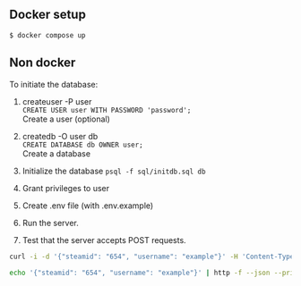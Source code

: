 ## Docker setup

`$ docker compose up`

## Non docker

To initiate the database:

1. createuser -P user  
   `CREATE USER user WITH PASSWORD 'password';`  
    Create a user (optional)

2. createdb -O user db  
   `CREATE DATABASE db OWNER user;`  
    Create a database

3. Initialize the database
   `psql -f sql/initdb.sql db`

4. Grant privileges to user

5. Create .env file (with .env.example)

6. Run the server.

7. Test that the server accepts POST requests.

```bash
curl -i -d '{"steamid": "654", "username": "example"}' -H 'Content-Type: application/json' http://127.0.0.1:8080/users
```

```bash
echo '{"steamid": "654", "username": "example"}' | http -f --json --print h POST http://127.0.0.1:8080/users
```
